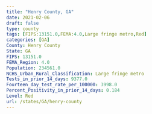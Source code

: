```yaml
---
title: "Henry County, GA"
date: 2021-02-06
draft: false
type: county
tags: [FIPS:13151.0,FEMA:4.0,Large fringe metro,Red]
categories: [GA]
County: Henry County
State: GA
FIPS: 13151.0
FEMA_Region: 4.0
Population: 234561.0
NCHS_Urban_Rural_Classification: Large fringe metro
Tests_in_prior_14_days: 9377.0
Fourteen_day_test_rate_per_100000: 3998.0
Percent_Positivity_in_prior_14_days: 0.184
Level: Red
url: /states/GA/henry-county
---
```




